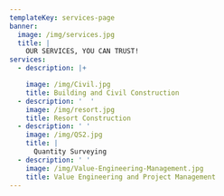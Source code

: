 ```yaml
---
templateKey: services-page
banner:
  image: /img/services.jpg
  title: |
    OUR SERVICES, YOU CAN TRUST!
services:
  - description: |+

    image: /img/Civil.jpg
    title: Building and Civil Construction
  - description: '  '
    image: /img/resort.jpg
    title: Resort Construction
  - description: ' '
    image: /img/QS2.jpg
    title: |
      Quantity Surveying
  - description: ' '
    image: /img/Value-Engineering-Management.jpg
    title: Value Engineering and Project Management
---
```


